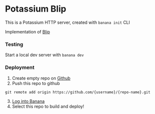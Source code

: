 # Potassium Blip

This is a Potassium HTTP server, created with `banana init` CLI

Implementation of [Blip](https://github.com/salesforce/BLIP)

### Testing

Start a local dev server with `banana dev`

### Deployment

1. Create empty repo on [Github](https://github.com)
2. Push this repo to github

```
git remote add origin https://github.com/{username}/{repo-name}.git
```

3. [Log into Banana](https://app.banana.dev/onboard)
4. Select this repo to build and deploy!
